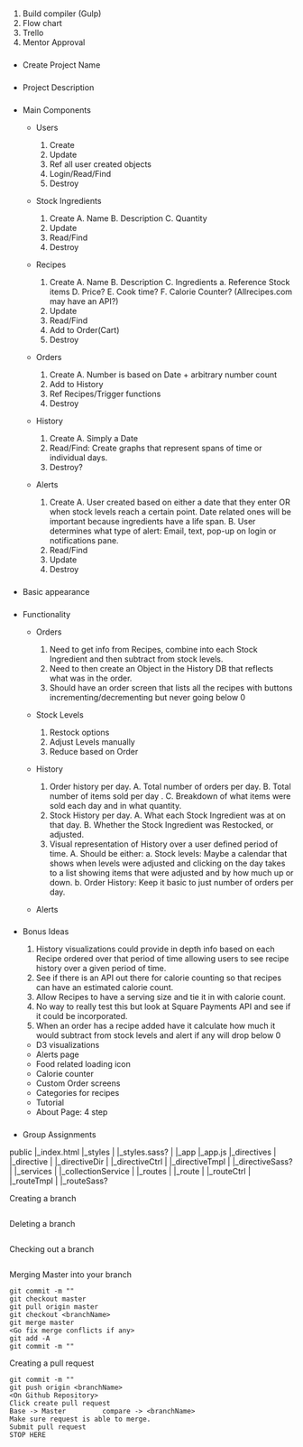 ###
1. Build compiler (Gulp)
2. Flow chart
3. Trello
4. Mentor Approval

###
* Create Project Name

###
* Project Description

###
* Main Components
  * Users
    1. Create
    2. Update
    3. Ref all user created objects
    4. Login/Read/Find
    5. Destroy


  * Stock Ingredients
    1. Create
      A. Name
      B. Description
      C. Quantity
    2. Update
    3. Read/Find
    4. Destroy


  * Recipes
    1. Create
      A. Name
      B. Description
      C. Ingredients
        a. Reference Stock items
      D. Price?
      E. Cook time?
      F. Calorie Counter? (Allrecipes.com may have an API?)
    2. Update
    3. Read/Find
    4. Add to Order(Cart)
    5. Destroy


  * Orders
    1. Create
      A. Number is based on Date + arbitrary number count
    2. Add to History
    3. Ref Recipes/Trigger functions
    4. Destroy


  * History
    1. Create
      A. Simply a Date
    2. Read/Find: Create graphs that represent spans of time or individual days.
    3. Destroy?


  * Alerts
    1. Create
      A. User created based on either a date that they enter OR when stock levels   reach a certain point. Date related ones will be important because ingredients have a life span.
      B. User determines what type of alert: Email, text, pop-up on login or notifications pane.
    2. Read/Find
    3. Update
    4. Destroy


###
* Basic appearance

###
* Functionality
  * Orders
    1. Need to get info from Recipes, combine into each Stock Ingredient and then subtract from stock levels.
    2. Need to then create an Object in the History DB that reflects what was in the order.
    3. Should have an order screen that lists all the recipes with buttons incrementing/decrementing but never going below 0

  * Stock Levels
    1. Restock options
    2. Adjust Levels manually
    3. Reduce based on Order

  * History
    1. Order history per day.
      A. Total number of orders per day.
      B. Total number of items sold per day .
      C. Breakdown of what items were sold each day and in what quantity.
    2. Stock History per day.
      A. What each Stock Ingredient was at on that day.
      B. Whether the Stock Ingredient was Restocked, or adjusted.
    3. Visual representation of History over a user defined period of time.
      A. Should be either:
        a. Stock levels: Maybe a calendar that shows when levels were adjusted and clicking on the day takes to a list showing items that were adjusted and by how much up or down.
        b. Order History: Keep it basic to just number of orders per day.

  * Alerts

###
* Bonus Ideas
  1. History visualizations could provide in depth info based on each Recipe ordered over that period of time allowing users to see recipe history over a given period of time.
  2. See if there is an API out there for calorie counting so that recipes can have an estimated calorie count.
  3. Allow Recipes to have a serving size and tie it in with calorie count.
  4. No way to really test this but look at Square Payments API and see if it could be incorporated.
  5. When an order has a recipe added have it calculate how much it would subtract from stock levels and alert if any will drop below 0

  * D3 visualizations
  * Alerts page
  * Food related loading icon
  * Calorie counter
  * Custom Order screens
  * Categories for recipes
  * Tutorial
  * About Page: 4 step

###
* Group Assignments


public
|_index.html
|_styles
|  |_styles.sass?
|
|_app
  |_app.js
  |_directives
  |  |_directive
  |     |_directiveDir
  |     |_directiveCtrl
  |     |_directiveTmpl
  |     |_directiveSass?
  |
  |_services
  |  |_collectionService
  |
  |_routes
  |  |_route
  |     |_routeCtrl
  |     |_routeTmpl
  |     |_routeSass?

  Creating a branch
```git checkout -b <branchName>
```

Deleting a branch
```git checkout -d <branchName>
```

Checking out a branch
```git checkout <branchName>
```

Merging Master into your branch
```git add -A
git commit -m ""
git checkout master
git pull origin master
git checkout <branchName>
git merge master
<Go fix merge conflicts if any>
git add -A
git commit -m ""
```

Creating a pull request
```git add -A
git commit -m ""
git push origin <branchName>
<On Github Repository>
Click create pull request
Base -> Master         compare -> <branchName>
Make sure request is able to merge.
Submit pull request
STOP HERE
